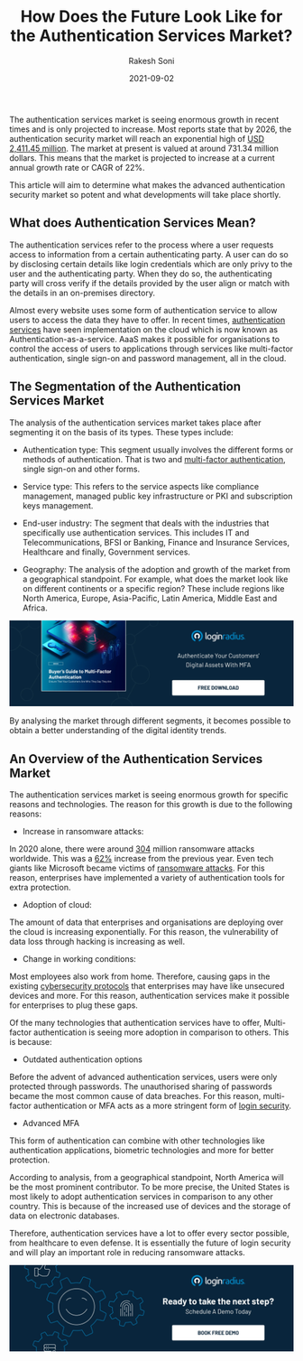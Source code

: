 ﻿---
title: "How Does the Future Look Like for the Authentication Services Market?"
date: "2021-09-02"
coverImage: "future-of-authentication-market.webp"
tags: ["data security","authentication","mfa","cybersecurity"] 
author: "Rakesh Soni"
description: "Authentication services have a lot to offer every sector possible, from healthcare to even defense. It is essentially the future of login security and will play an important role in reducing ransomware attacks."
metadescription: "A dive into the market forecast of global authentication services and the future trends. This article aims to determine what developments will take place shortly."
metatitle: "Future of Login Authentication Service Market"
---

The authentication services market is seeing enormous growth in recent times and is only projected to increase. Most reports state that by 2026, the authentication security market will reach an exponential high of [USD 2,411.45 million](https://www.mordorintelligence.com/industry-reports/authentication-services-market). The market at present is valued at around 731.34 million dollars. This means that the market is projected to increase at a current annual growth rate or CAGR of 22%.

This article will aim to determine what makes the advanced authentication security market so potent and what developments will take place shortly.

## What does Authentication Services Mean?

The authentication services refer to the process where a user requests access to information from a certain authenticating party. A user can do so by disclosing certain details like login credentials which are only privy to the user and the authenticating party. When they do so, the authenticating party will cross verify if the details provided by the user align or match with the details in an on-premises directory.

Almost every website uses some form of authentication service to allow users to access the data they have to offer. In recent times, [authentication services](https://www.loginradius.com/authentication/) have seen implementation on the cloud which is now known as Authentication-as-a-service. AaaS makes it possible for organisations to control the access of users to applications through services like multi-factor authentication, single sign-on and password management, all in the cloud.

## The Segmentation of the Authentication Services Market

The analysis of the authentication services market takes place after segmenting it on the basis of its types. These types include:

-   Authentication type: This segment usually involves the different forms or methods of authentication. That is two and [multi-factor authentication](https://www.loginradius.com/blog/engineering/why-mfa-important/), single sign-on and other forms.
    
-   Service type: This refers to the service aspects like compliance management, managed public key infrastructure or PKI and subscription keys management.
    
-   End-user industry: The segment that deals with the industries that specifically use authentication services. This includes IT and Telecommunications, BFSI or Banking, Finance and Insurance Services, Healthcare and finally, Government services.
    
-   Geography: The analysis of the adoption and growth of the market from a geographical standpoint. For example, what does the market look like on different continents or a specific region? These include regions like North America, Europe, Asia-Pacific, Latin America, Middle East and Africa.
    
[![EB-GD-to-MFA](EB-GD-to-MFA.webp)](https://www.loginradius.com/resource/ebook/buyers-guide-to-multi-factor-authentication/)
  

By analysing the market through different segments, it becomes possible to obtain a better understanding  of the digital identity trends.

## An Overview of the Authentication Services Market

The authentication services market is seeing enormous growth for specific reasons and technologies. The reason for this growth is due to the following reasons:

-   Increase in ransomware attacks:
    
In 2020 alone, there were around [304](https://www.statista.com/statistics/494947/ransomware-attacks-per-year-worldwide/) million ransomware attacks worldwide. This was a [62%](https://www.statista.com/statistics/494947/ransomware-attacks-per-year-worldwide/) increase from the previous year. Even tech giants like Microsoft became victims of [ransomware attacks](https://www.loginradius.com/blog/identity/how-to-handle-data-breaches/). For this reason, enterprises have implemented a variety of authentication tools for extra protection.

-   Adoption of cloud:
    
The amount of data that enterprises and organisations are deploying over the cloud is increasing exponentially. For this reason, the vulnerability of data loss through hacking is increasing as well.

-   Change in working conditions:
    

Most employees also work from home. Therefore, causing gaps in the existing [cybersecurity protocols](https://www.loginradius.com/blog/identity/cybersecurity-best-practices-for-enterprises/) that enterprises may have like unsecured devices and more. For this reason, authentication services make it possible for enterprises to plug these gaps.

Of the many technologies that authentication services have to offer, Multi-factor authentication is seeing more adoption in comparison to others. This is because:

  

-   Outdated authentication options
    

Before the advent of advanced authentication services, users were only protected through passwords. The unauthorised sharing of passwords became the most common cause of data breaches. For this reason, multi-factor authentication or MFA acts as a more stringent form of [login security](https://www.loginradius.com/blog/identity/login-security/).

-   Advanced MFA
    

This form of authentication can combine with other technologies like authentication applications, biometric technologies and more for better protection.

  

According to analysis, from a geographical standpoint, North America will be the most prominent contributor. To be more precise, the United States is most likely to adopt authentication services in comparison to any other country. This is because of the increased use of devices and the storage of data on electronic databases.
  

Therefore, authentication services have a lot to offer every sector possible, from healthcare to even defense. It is essentially the future of login security and will play an important role in reducing ransomware attacks.

[![book-a-demo-Consultation](../../assets/book-a-demo-loginradius.webp)](https://www.loginradius.com/contact-us?utm_source=blog&utm_medium=web&utm_campaign=future-of-authentication-service-market)

